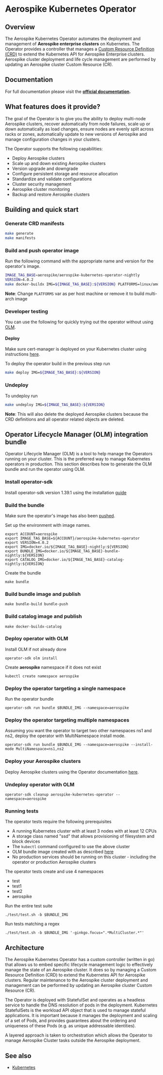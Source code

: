 # Aerospike Kubernetes Operator

## Overview

The Aerospike Kubernetes Operator automates the deployment and management of **Aerospike enterprise clusters** on
Kubernetes. The Operator provides a controller that manages
a [Custom Resource Definition (CRD)](https://kubernetes.io/docs/concepts/extend-kubernetes/api-extension/custom-resources/)
to extend the Kubernetes API for Aerospike Enterprise clusters. Aerospike cluster deployment and life cycle management
are performed by updating an Aerospike cluster Custom Resource (CR).

## Documentation

For full documentation please visit the **[official documentation](https://docs.aerospike.com/cloud/kubernetes/operator).**

## What features does it provide?

The goal of the Operator is to give you the ability to deploy multi-node Aerospike clusters, recover automatically from
node failures, scale up or down automatically as load changes, ensure nodes are evenly split across racks or zones,
automatically update to new versions of Aerospike and manage configuration changes in your clusters.

The Operator supports the following capabilities:

* Deploy Aerospike clusters
* Scale up and down existing Aerospike clusters
* Version upgrade and downgrade
* Configure persistent storage and resource allocation
* Standardize and validate configurations
* Cluster security management
* Aerospike cluster monitoring
* Backup and restore Aerospike clusters

## Building and quick start

### Generate CRD manifests

```sh
make generate
make manifests
```

### Build and push operator image

Run the following command with the appropriate name and version for the operator's image.

```sh
IMAGE_TAG_BASE=aerospike/aerospike-kubernetes-operator-nightly
VERSION=4.0.2
make docker-buildx IMG=${IMAGE_TAG_BASE}:${VERSION} PLATFORMS=linux/amd64
```
**Note**: Change `PLATFORMS` var as per host machine or remove it to build multi-arch image

### Developer testing

You can use the following for quickly trying out the operator without
using [OLM](https://github.com/operator-framework/operator-lifecycle-manager/).

#### Deploy

Make sure cert-manager is deployed on your Kubernetes cluster using
instructions [here](https://cert-manager.io/docs/installation/kubernetes/).

To deploy the operator build in the previous step run

```sh
make deploy IMG=${IMAGE_TAG_BASE}:${VERSION}
```

### Undeploy

To undeploy run

```sh
make undeploy IMG=${IMAGE_TAG_BASE}:${VERSION}
```

**Note**: This will also delete the deployed Aerospike clusters because the CRD definitions and all operator related
objects are deleted.

## Operator Lifecycle Manager (OLM) integration bundle

Operator Lifecycle Manager (OLM) is a tool to help manage the Operators running on your cluster. This is the preferred
way to manage Kubernetes operators in production. This section describes how to generate the OLM bundle and run the
operator using OLM.

### Install operator-sdk

Install operator-sdk version 1.39.1 using the
installation [guide](https://v1-39-x.sdk.operatorframework.io/docs/installation/)

### Build the bundle

Make sure the operator's image has also been [pushed](#build-and-push-operator-image).

Set up the environment with image names.

```shell
export ACCOUNT=aerospike
export IMAGE_TAG_BASE=${ACCOUNT}/aerospike-kubernetes-operator
export VERSION=4.0.2
export IMG=docker.io/${IMAGE_TAG_BASE}-nightly:${VERSION}
export BUNDLE_IMG=docker.io/${IMAGE_TAG_BASE}-bundle-nightly:${VERSION}
export CATALOG_IMG=docker.io/${IMAGE_TAG_BASE}-catalog-nightly:${VERSION}
```

Create the bundle

```shell
make bundle
```

### Build bundle image and publish

```shell
make bundle-build bundle-push
```

### Build catalog image and publish

```shell
make docker-buildx-catalog
```

### Deploy operator with OLM

Install OLM if not already done

```shell
operator-sdk olm install
```

Create **aerospike** namespace if it does not exist

```shell
kubectl create namespace aerospike
```

### Deploy the operator targeting a single namespace

Run the operator bundle

```shell
operator-sdk run bundle $BUNDLE_IMG --namespace=aerospike
```

### Deploy the operator targeting multiple namespaces
Assuming you want the operator to target two other namespaces ns1 and ns2, deploy the operator with MultiNamespace install mode.

```shell
operator-sdk run bundle $BUNDLE_IMG --namespace=aerospike --install-mode MultiNamespace=ns1,ns2
```

### Deploy your Aerospike clusters

Deploy Aerospike clusters using the Operator
documentation [here](https://docs.aerospike.com/docs/cloud/kubernetes/operator/create-cluster-kubectl.html).

### Undeploy operator with OLM

```shell
operator-sdk cleanup aerospike-kubernetes-operator --namespace=aerospike
```

### Running tests

The operator tests require the following prerequisites

- A running Kubernetes cluster with at least 3 nodes with at least 12 CPUs
- A storage class named "ssd" that allows provisioning of filesystem and block devices
- The `kubectl` command configured to use the above cluster
- OLM bundle image created with as described [here](#build-the-bundle)
- No production services should be running on this cluster - including the operator or production Aerospike clusters

The operator tests create and use 4 namespaces

- test
- test1
- test2
- aerospike

Run the entire test suite

```shell
./test/test.sh -b $BUNDLE_IMG
```

Run tests matching a regex

```shell
./test/test.sh -b $BUNDLE_IMG '-ginkgo.focus=".*MultiCluster.*"'
```

## Architecture

The Aerospike Kubernetes Operator has a custom controller (written in go) that allows us to embed specific lifecycle
management logic to effectively manage the state of an Aerospike cluster. It does so by managing a Custom Resource
Definition (CRD) to extend the Kubernetes API for Aerospike clusters. Regular maintenance to the Aerospike cluster
deployment and management can be performed by updating an Aerospike cluster Custom Resource (CR).

The Operator is deployed with StatefulSet and operates as a headless service to handle the DNS resolution of pods in the
deployment. Kubernetes StatefulSets is the workload API object that is used to manage stateful applications. It is
important because it manages the deployment and scaling of a set of Pods, and provides guarantees about the ordering and
uniqueness of these Pods (e.g. as unique addressable identities).

A layered approach is taken to orchestration which allows the Operator to manage Aerospike Cluster tasks outside the
Aerospike deployment.

## See also

* [Kubernetes](https://kubernetes.io)
